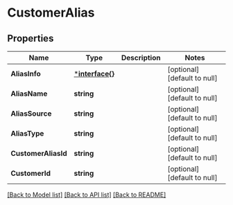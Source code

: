 # CustomerAlias

## Properties
Name | Type | Description | Notes
------------ | ------------- | ------------- | -------------
**AliasInfo** | [***interface{}**](interface{}.md) |  | [optional] [default to null]
**AliasName** | **string** |  | [optional] [default to null]
**AliasSource** | **string** |  | [optional] [default to null]
**AliasType** | **string** |  | [optional] [default to null]
**CustomerAliasId** | **string** |  | [optional] [default to null]
**CustomerId** | **string** |  | [optional] [default to null]

[[Back to Model list]](../README.md#documentation-for-models) [[Back to API list]](../README.md#documentation-for-api-endpoints) [[Back to README]](../README.md)

